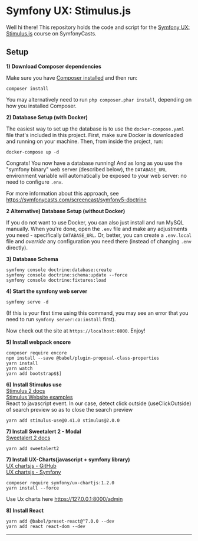 # Symfony UX: Stimulus.js

Well hi there! This repository holds the code and script
for the [Symfony UX: Stimulus.js](https://symfonycasts.com/screencast/stimulus) course on SymfonyCasts.

## Setup

**1) Download Composer dependencies**

Make sure you have [Composer installed](https://getcomposer.org/download/)
and then run:

```
composer install
```

You may alternatively need to run `php composer.phar install`, depending
on how you installed Composer.

**2) Database Setup (with Docker)**

The easiest way to set up the database is to use the `docker-compose.yaml`
file that's included in this project. First, make sure Docker is downloaded
and running on your machine. Then, from inside the project, run:

```
docker-compose up -d
```

Congrats! You now have a database running! And as long as you use the
"symfony binary" web server (described below), the `DATABASE_URL`
environment variable will automatically be exposed to your web server:
no need to configure `.env`.

For more information about this approach, see https://symfonycasts.com/screencast/symfony5-doctrine

**2 Alternative) Database Setup (without Docker)**

If you do not want to use Docker, you can also just install and run
MySQL manually. When you're done, open the `.env` file and make any
adjustments you need - specifically `DATABASE_URL`. Or, better,
you can create a `.env.local` file and *override* any configuration
you need there (instead of changing `.env` directly).

**3) Database Schema**

```
symfony console doctrine:database:create
symfony console doctrine:schema:update --force
symfony console doctrine:fixtures:load
```

**4) Start the symfony web server**

```
symfony serve -d
```

(If this is your first time using this command, you may see an
error that you need to run `symfony server:ca:install` first).

Now check out the site at `https://localhost:8000`. Enjoy!

**5) Install webpack encore**
```
composer require encore
npm install --save @babel/plugin-proposal-class-properties
yarn install
yarn watch
yarn add bootstrap$$]
```
**6) Install Stimulus use**  
[Stimulus 2 docs][1]  
[Stimulus Website examples][2]  
React to javascript event.
In our case, detect click outside (useClickOutside) of search preview so as to close the search preview
```
yarn add stimulus-use@0.41.0 stimulus@2.0.0
```

**7) Install Sweetalert 2 - Modal**  
[Sweetalert 2 docs][3]
```
yarn add sweetalert2
```

**7) Install UX-Charts(javascript + symfony library)**  
[UX chartsjs - GitHub][4]  
[UX chartsjs - Symfony][5]
```
composer require symfony/ux-chartjs:1.2.0
yarn install --force
```
Use Ux charts here
https://127.0.0.1:8000/admin

**8) Install React**
```
yarn add @babel/preset-react@^7.0.0 --dev
yarn add react react-dom --dev
```

----------------------------------------------------------------------
[1]:https://github.com/stimulus-use/stimulus-use
[2]:https://stimulus-use.github.io/stimulus-use/#/
[3]:https://sweetalert2.github.io/
[4]:https://github.com/symfony/ux-chartjs
[5]:https://symfony.com/bundles/ux-chartjs/current/index.html
